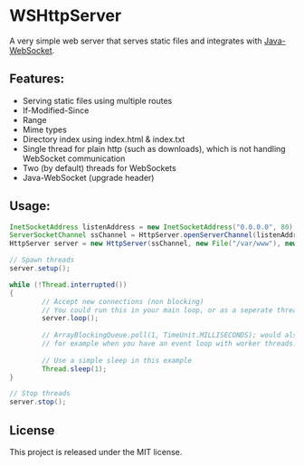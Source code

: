 # WSHttpServer
A very simple web server that serves static files and integrates with [Java-WebSocket](https://github.com/TooTallNate/Java-WebSocket).

## Features:
* Serving static files using multiple routes
* If-Modified-Since
* Range
* Mime types
* Directory index using index.html & index.txt
* Single thread for plain http (such as downloads), which is not handling WebSocket communication 
* Two (by default) threads for WebSockets
* Java-WebSocket (upgrade header)

## Usage:
```java
InetSocketAddress listenAddress = new InetSocketAddress("0.0.0.0", 80); 
ServerSocketChannel ssChannel = HttpServer.openServerChannel(listenAddress);
HttpServer server = new HttpServer(ssChannel, new File("/var/www"), new MyWebSocketListener());

// Spawn threads
server.setup();

while (!Thread.interrupted())
{
        // Accept new connections (non blocking)
        // You could run this in your main loop, or as a seperate thread
        server.loop();
         
        // ArrayBlockingQueue.poll(1, TimeUnit.MILLISECONDS); would also work,
        // for example when you have an event loop with worker threads.
        
        // Use a simple sleep in this example
        Thread.sleep(1);
}

// Stop threads
server.stop();
```

## License
This project is released under the MIT license.
